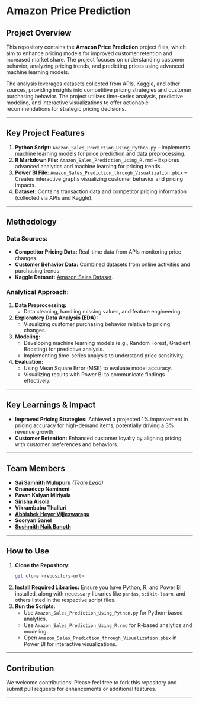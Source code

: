# Amazon Price Prediction

## Project Overview

This repository contains the **Amazon Price Prediction** project files, which aim to enhance pricing models for improved customer retention and increased market share. The project focuses on understanding customer behavior, analyzing pricing trends, and predicting prices using advanced machine learning models.

The analysis leverages datasets collected from APIs, Kaggle, and other sources, providing insights into competitive pricing strategies and customer purchasing behavior. The project utilizes time-series analysis, predictive modeling, and interactive visualizations to offer actionable recommendations for strategic pricing decisions.

---

## Key Project Features

1. **Python Script:** `Amazon_Sales_Prediction_Using_Python.py` – Implements machine learning models for price prediction and data preprocessing.
2. **R Markdown File:** `Amazon_Sales_Prediction_Using_R.rmd` – Explores advanced analytics and machine learning for pricing trends.
3. **Power BI File:** `Amazon_Sales_Prediction_through_Visualization.pbix` – Creates interactive graphs visualizing customer behavior and pricing impacts.
4. **Dataset:** Contains transaction data and competitor pricing information (collected via APIs and Kaggle).

---

## Methodology

### Data Sources:
- **Competitor Pricing Data:** Real-time data from APIs monitoring price changes.
- **Customer Behavior Data:** Combined datasets from online activities and purchasing trends.
- **Kaggle Dataset:** [Amazon Sales Dataset](https://www.kaggle.com/datasets/karkavelrajaj/amazon-sales-dataset).

### Analytical Approach:
1. **Data Preprocessing:**
   - Data cleaning, handling missing values, and feature engineering.
2. **Exploratory Data Analysis (EDA):**
   - Visualizing customer purchasing behavior relative to pricing changes.
3. **Modeling:**
   - Developing machine learning models (e.g., Random Forest, Gradient Boosting) for predictive analysis.
   - Implementing time-series analysis to understand price sensitivity.
4. **Evaluation:**
   - Using Mean Square Error (MSE) to evaluate model accuracy.
   - Visualizing results with Power BI to communicate findings effectively.

---

## Key Learnings & Impact

- **Improved Pricing Strategies:** Achieved a projected 1% improvement in pricing accuracy for high-demand items, potentially driving a 3% revenue growth.
- **Customer Retention:** Enhanced customer loyalty by aligning pricing with customer preferences and behaviors.

---

## Team Members

- [**Sai Samhith Mulupuru**](https://www.linkedin.com/in/saisamhithm/) *(Team Lead)*
- **Gnanadeep Namineni**
- **Pavan Kalyan Miriyala**
- [**Sirisha Aisola**](https://www.linkedin.com/in/sirisha-aisola-1099812b6/)
- **Vikrambabu Thalluri**
- [**Abhishek Heyer Vijjeswarapu**](https://www.linkedin.com/in/abishekhk/)
- **Sooryan Sanel**
- [**Sushmith Naik Banoth**](https://www.linkedin.com/in/sushmith-n/)

---

## How to Use

1. **Clone the Repository:**
   ```bash
   git clone <repository-url>
   ```
2. **Install Required Libraries:**
   Ensure you have Python, R, and Power BI installed, along with necessary libraries like `pandas`, `scikit-learn`, and others listed in the respective script files.
3. **Run the Scripts:**
   - Use `Amazon_Sales_Prediction_Using_Python.py` for Python-based analytics.
   - Use `Amazon_Sales_Prediction_Using_R.rmd` for R-based analytics and modeling.
   - Open `Amazon_Sales_Prediction_through_Visualization.pbix` in Power BI for interactive visualizations.

---

## Contribution

We welcome contributions! Please feel free to fork this repository and submit pull requests for enhancements or additional features.

---
